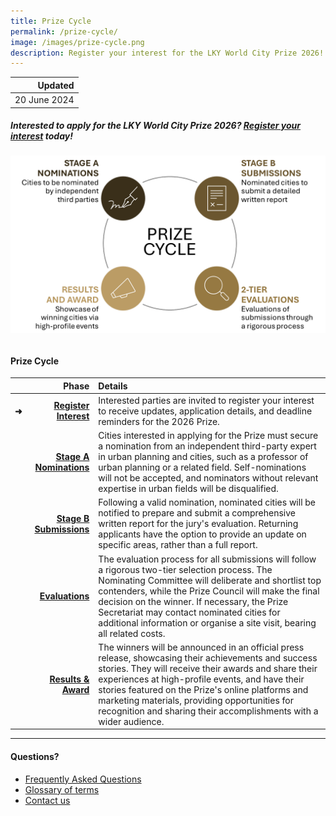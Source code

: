 ```yaml
---
title: Prize Cycle
permalink: /prize-cycle/
image: /images/prize-cycle.png
description: Register your interest for the LKY World City Prize 2026!
---
```


| Updated |
|---:|
| 20 June 2024 |

##### Interested to apply for the LKY World City Prize 2026? [Register your interest](https://form.gov.sg/665c80f59ed8705777bc3828) today!

###### ![Prize cycle](/images/prize-cycle.png)

#### **Prize Cycle**

| | Phase | Details |
|:---|---:|:---|
| **➜** | **[Register Interest](https://form.gov.sg/665c80f59ed8705777bc3828)** | Interested parties are invited to register your interest to receive updates, application details, and deadline reminders for the 2026 Prize. |
| | **[Stage A Nominations](/stage-a/)** | Cities interested in applying for the Prize must secure a nomination from an independent third-party expert in urban planning and cities, such as a professor of urban planning or a related field. Self-nominations will not be accepted, and nominators without relevant expertise in urban fields will be disqualified. <br> |
| | **[Stage B Submissions](/stage-b)** | Following a valid nomination, nominated cities will be notified to prepare and submit a comprehensive written report for the jury's evaluation. Returning applicants have the option to provide an update on specific areas, rather than a full report. |
| | **[Evaluations](/evaluations/)** | The evaluation process for all submissions will follow a rigorous two-tier selection process. The Nominating Committee will deliberate and shortlist top contenders, while the Prize Council will make the final decision on the winner. If necessary, the Prize Secretariat may contact nominated cities for additional information or organise a site visit, bearing all related costs. |
| | **[Results & Award](/award/)** | The winners will be announced in an official press release, showcasing their achievements and success stories. They will receive their awards and share their experiences at high-profile events, and have their stories featured on the Prize's online platforms and marketing materials, providing opportunities for recognition and sharing their accomplishments with a wider audience. |

---

#### **Questions?**

- [Frequently Asked Questions](/faq/)
- [Glossary of terms](/glossary/)
- [Contact us](/feedback/)
